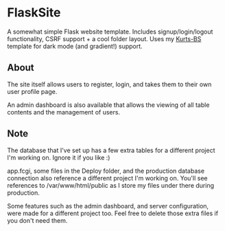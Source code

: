 # FlaskSite
A somewhat simple Flask website template. Includes signup/login/logout functionality, CSRF support + a cool folder layout.
Uses my [Kurts-BS](https://github.com/iiKurt/Kurts-BS) template for dark mode (and gradient!) support.

## About
The site itself allows users to register, login, and takes them to their own user profile page.

An admin dashboard is also available that allows the viewing of all table contents and the management of users.

## Note
The database that I've set up has a few extra tables for a different project I'm working on. Ignore it if you like :)

app.fcgi, some files in the Deploy folder, and the production database connection also reference a different project I'm working on. You'll see references to /var/www/html/public as I store my files under there during production.

Some features such as the admin dashboard, and server configuration, were made for a different project too. Feel free to delete those extra files if you don't need them.
